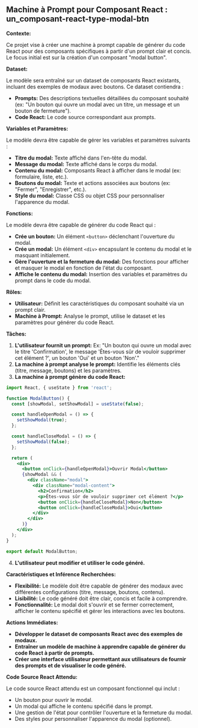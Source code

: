 ## Machine à Prompt pour Composant React : un_composant-react-type-modal-btn

**Contexte:**

Ce projet vise à créer une machine à prompt capable de générer du code React pour des composants spécifiques à partir d'un prompt clair et concis. Le focus initial est sur la création d'un composant "modal button". 

**Dataset:**

Le modèle sera entraîné sur un dataset de composants React existants, incluant des exemples de modaux avec boutons. Ce dataset contiendra :

* **Prompts:** Des descriptions textuelles détaillées du composant souhaité (ex: "Un bouton qui ouvre un modal avec un titre, un message et un bouton de fermeture").
* **Code React:** Le code source correspondant aux prompts.

**Variables et Paramètres:**

Le modèle devra être capable de gérer les variables et paramètres suivants :

* **Titre du modal:** Texte affiché dans l'en-tête du modal.
* **Message du modal:** Texte affiché dans le corps du modal.
* **Contenu du modal:** Composants React à afficher dans le modal (ex: formulaire, liste, etc.).
* **Boutons du modal:** Texte et actions associées aux boutons (ex: "Fermer", "Enregistrer", etc.).
* **Style du modal:** Classe CSS ou objet CSS pour personnaliser l'apparence du modal.

**Fonctions:**

Le modèle devra être capable de générer du code React qui :

* **Crée un bouton:** Un élément `<button>` déclenchant l'ouverture du modal.
* **Crée un modal:** Un élément `<div>` encapsulant le contenu du modal et le masquant initialement.
* **Gère l'ouverture et la fermeture du modal:** Des fonctions pour afficher et masquer le modal en fonction de l'état du composant.
* **Affiche le contenu du modal:** Insertion des variables et paramètres du prompt dans le code du modal.

**Rôles:**

* **Utilisateur:** Définit les caractéristiques du composant souhaité via un prompt clair.
* **Machine à Prompt:** Analyse le prompt, utilise le dataset et les paramètres pour générer du code React.

**Tâches:**

1. **L'utilisateur fournit un prompt:** Ex: "Un bouton qui ouvre un modal avec le titre 'Confirmation', le message 'Êtes-vous sûr de vouloir supprimer cet élément ?', un bouton 'Oui' et un bouton 'Non'."
2. **La machine à prompt analyse le prompt:** Identifie les éléments clés (titre, message, boutons) et les paramètres.
3. **La machine à prompt génère du code React:**

```jsx
import React, { useState } from 'react';

function ModalButton() {
  const [showModal, setShowModal] = useState(false);

  const handleOpenModal = () => {
    setShowModal(true);
  };

  const handleCloseModal = () => {
    setShowModal(false);
  };

  return (
    <div>
      <button onClick={handleOpenModal}>Ouvrir Modal</button>
      {showModal && (
        <div className="modal">
          <div className="modal-content">
            <h2>Confirmation</h2>
            <p>Êtes-vous sûr de vouloir supprimer cet élément ?</p>
            <button onClick={handleCloseModal}>Non</button>
            <button onClick={handleCloseModal}>Oui</button>
          </div>
        </div>
      )}
    </div>
  );
}

export default ModalButton;
```

4. **L'utilisateur peut modifier et utiliser le code généré.**

**Caractéristiques et Inférence Recherchées:**

* **Flexibilité:** Le modèle doit être capable de générer des modaux avec différentes configurations (titre, message, boutons, contenu).
* **Lisibilité:** Le code généré doit être clair, concis et facile à comprendre.
* **Fonctionnalité:** Le modal doit s'ouvrir et se fermer correctement, afficher le contenu spécifié et gérer les interactions avec les boutons.

**Actions Immédiates:**

* **Développer le dataset de composants React avec des exemples de modaux.**
* **Entraîner un modèle de machine à apprendre capable de générer du code React à partir de prompts.**
* **Créer une interface utilisateur permettant aux utilisateurs de fournir des prompts et de visualiser le code généré.**

**Code Source React Attendu:**

Le code source React attendu est un composant fonctionnel qui inclut :

* Un bouton pour ouvrir le modal.
* Un modal qui affiche le contenu spécifié dans le prompt.
* Une gestion de l'état pour contrôler l'ouverture et la fermeture du modal.
* Des styles pour personnaliser l'apparence du modal (optionnel).




